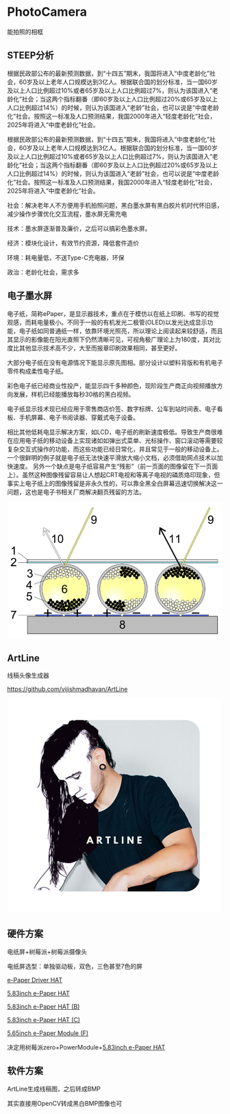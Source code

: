# PhotoCamera
能拍照的相框



## STEEP分析

根据民政部公布的最新预测数据，到“十四五”期末，我国将进入“中度老龄化”社会，60岁及以上老年人口规模达到3亿人。根据联合国的划分标准，当一国60岁及以上人口比例超过10%或者65岁及以上人口比例超过7%，则认为该国进入“老龄化”社会；当这两个指标翻番（即60岁及以上人口比例超过20%或65岁及以上人口比例超过14%）的时候，则认为该国进入“老龄”社会，也可以说是“中度老龄化”社会。按照这一标准及人口预测结果，我国2000年进入“轻度老龄化”社会，2025年将进入“中度老龄化”社会。

根据民政部公布的最新预测数据，到“十四五”期末，我国将进入“中度老龄化”社会，60岁及以上老年人口规模达到3亿人。根据联合国的划分标准，当一国60岁及以上人口比例超过10%或者65岁及以上人口比例超过7%，则认为该国进入“老龄化”社会；当这两个指标翻番（即60岁及以上人口比例超过20%或65岁及以上人口比例超过14%）的时候，则认为该国进入“老龄”社会，也可以说是“中度老龄化”社会。按照这一标准及人口预测结果，我国2000年进入“轻度老龄化”社会，2025年将进入“中度老龄化”社会。



社会：解决老年人不方便用手机拍照问题，黑白墨水屏有黑白胶片机时代怀旧感，减少操作步骤优化交互流程，墨水屏无需充电

技术：墨水屏逐渐普及廉价，之后可以搞彩色墨水屏。

经济：模块化设计，有效节约资源，降低套件造价

环境：耗电量低，不送Type-C充电器，环保

政治：老龄化社会，需求多



## 电子墨水屏

电子纸，简称ePaper，是显示器技术，重点在于模仿以在纸上印刷、书写的视觉观感，而耗电量极小。不同于一般的有机发光二极管(OLED)以发光达成显示功能，电子纸如同普通纸一样，依靠环境光照亮，所以理论上阅读起来较舒适，而且其显示的影像能在阳光直照下仍然清晰可见，可视角极广理论上为180度，其对比度比其他显示技术高不少，大至而报章印刷效果相同，甚至更好。

大部分电子纸在没有电源情况下能显示原先图相。部分设计以塑料背版和有机电子零件构成柔性电子纸。

彩色电子纸已经商业性投产，能显示四千多种颜色，现阶段生产商正向视频播放方向发展，样机已经能播放每秒30格的黑白视频。

电子纸显示技术现已经应用于零售商店价签、数字标牌、公车到站时间表、电子看板、手机屏幕、电子书阅读器、穿戴式电子设备。

相比其他低耗电显示解决方案，如LCD，电子纸的刷新速度极低。导致生产商很难在应用电子纸的移动设备上实现诸如如弹出式菜单、光标操作、窗口滚动等需要较复杂交互式操作的功能，而这些功能已经日常化，并且常见于一般的移动设备上。一个很鲜明的例子就是电子纸无法快速平滑放大缩小文档，必须借助网点技术以加快速度。 另外一个缺点是电子纸容易产生“残影”（前一页面的图像留在下一页面上）。虽然这种图像残留容易让人想起CRT电视和等离子电视的磷质烙印现象，但事实上电子纸上的图像残留是非永久性的，可以靠全黑全白屏幕迅速切换解决这一问题，这也是电子书相关厂商解决翻页残留的方法。

![img](Electronic_paper_(Side_view_of_Electrophoretic_display).PNG)

## ArtLine

线稿头像生成器

https://github.com/vijishmadhavan/ArtLine

![img](ArtLine)



## 硬件方案

电纸屏+树莓派+树莓派摄像头

电纸屏选型：单独驱动板，双色，三色甚至7色的屏

[e-Paper Driver HAT](https://www.waveshare.net/wiki/E-Paper_Driver_HAT)

[5.83inch e-Paper HAT](https://www.waveshare.net/wiki/5.83inch_e-Paper_HAT)

[5.83inch e-Paper HAT (B)](https://www.waveshare.net/wiki/5.83inch_e-Paper_HAT_(B))

[5.83inch e-Paper HAT (C)](https://www.waveshare.net/wiki/5.83inch_e-Paper_HAT_(C))

[5.65inch e-Paper Module (F)](https://www.waveshare.net/wiki/5.65inch_e-Paper_Module_(F))

决定用树莓派zero+PowerModule+[5.83inch e-Paper HAT](https://www.waveshare.net/wiki/5.83inch_e-Paper_HAT)



## 软件方案

ArtLine生成线稿图，之后转成BMP

其实直接用OpenCV转成黑白BMP图像也可